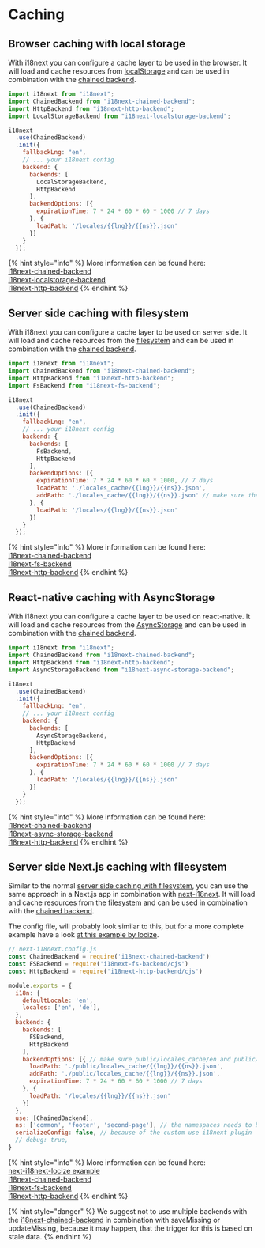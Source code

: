 # Caching

## Browser caching with local storage

With i18next you can configure a cache layer to be used in the browser. It will load and cache resources from [localStorage](https://github.com/i18next/i18next-localstorage-backend) and can be used in combination with the [chained backend](https://github.com/i18next/i18next-chained-backend).

```javascript
import i18next from "i18next";
import ChainedBackend from "i18next-chained-backend";
import HttpBackend from "i18next-http-backend";
import LocalStorageBackend from "i18next-localstorage-backend";

i18next
  .use(ChainedBackend)
  .init({
    fallbackLng: "en",
    // ... your i18next config
    backend: {
      backends: [
        LocalStorageBackend,
        HttpBackend
      ],
      backendOptions: [{
        expirationTime: 7 * 24 * 60 * 60 * 1000 // 7 days
      }, {
        loadPath: '/locales/{{lng}}/{{ns}}.json'
      }]
    }
  });
```

{% hint style="info" %}
More information can be found here:  
[i18next-chained-backend](https://github.com/i18next/i18next-chained-backend)  
[i18next-localstorage-backend](https://github.com/i18next/i18next-localstorage-backend)  
[i18next-http-backend](https://github.com/i18next/i18next-http-backend)
{% endhint %}

## Server side caching with filesystem

With i18next you can configure a cache layer to be used on server side. It will load and cache resources from the [filesystem](https://github.com/i18next/i18next-fs-backend) and can be used in combination with the [chained backend](https://github.com/i18next/i18next-chained-backend).

```javascript
import i18next from "i18next";
import ChainedBackend from "i18next-chained-backend";
import HttpBackend from "i18next-http-backend";
import FsBackend from "i18next-fs-backend";

i18next
  .use(ChainedBackend)
  .init({
    fallbackLng: "en",
    // ... your i18next config
    backend: {
      backends: [
        FsBackend,
        HttpBackend
      ],
      backendOptions: [{
        expirationTime: 7 * 24 * 60 * 60 * 1000, // 7 days
        loadPath: './locales_cache/{{lng}}/{{ns}}.json',
        addPath: './locales_cache/{{lng}}/{{ns}}.json' // make sure the folders "locales_cache/{{lng}}" exists
      }, {
        loadPath: '/locales/{{lng}}/{{ns}}.json'
      }]
    }
  });
```

{% hint style="info" %}
More information can be found here:  
[i18next-chained-backend](https://github.com/i18next/i18next-chained-backend)  
[i18next-fs-backend](https://github.com/i18next/i18next-fs-backend)  
[i18next-http-backend](https://github.com/i18next/i18next-http-backend)
{% endhint %}

## React-native caching with AsyncStorage

With i18next you can configure a cache layer to be used on react-native. It will load and cache resources from the [AsyncStorage](https://github.com/timbrandin/i18next-async-storage-backend) and can be used in combination with the [chained backend](https://github.com/i18next/i18next-chained-backend).

```javascript
import i18next from "i18next";
import ChainedBackend from "i18next-chained-backend";
import HttpBackend from "i18next-http-backend";
import AsyncStorageBackend from "i18next-async-storage-backend";

i18next
  .use(ChainedBackend)
  .init({
    fallbackLng: "en",
    // ... your i18next config
    backend: {
      backends: [
        AsyncStorageBackend,
        HttpBackend
      ],
      backendOptions: [{
        expirationTime: 7 * 24 * 60 * 60 * 1000 // 7 days
      }, {
        loadPath: '/locales/{{lng}}/{{ns}}.json'
      }]
    }
  });
```

{% hint style="info" %}
More information can be found here:  
[i18next-chained-backend](https://github.com/i18next/i18next-chained-backend)  
[i18next-async-storage-backend](https://github.com/timbrandin/i18next-async-storage-backend)  
[i18next-http-backend](https://github.com/i18next/i18next-http-backend)
{% endhint %}

## Server side Next.js caching with filesystem

Similar to the normal [server side caching with filesystem](caching.md#server-side-caching-with-filesystem), you can use the same approach in a Next.js app in combination with [next-i18next](https://github.com/isaachinman/next-i18next). It will load and cache resources from the [filesystem](https://github.com/i18next/i18next-fs-backend) and can be used in combination with the [chained backend](https://github.com/i18next/i18next-chained-backend).

The config file, will probably look similar to this, but for a more complete example have a look [at this example by locize](https://github.com/locize/next-i18next-locize/tree/local-caching#optional-server-side-caching-to-filesystem).

```javascript
// next-i18next.config.js
const ChainedBackend = require('i18next-chained-backend')
const FSBackend = require('i18next-fs-backend/cjs')
const HttpBackend = require('i18next-http-backend/cjs')

module.exports = {
  i18n: {
    defaultLocale: 'en',
    locales: ['en', 'de'],
  },
  backend: {
    backends: [
      FSBackend,
      HttpBackend
    ],
    backendOptions: [{ // make sure public/locales_cache/en and public/locales_cache/de exists
      loadPath: './public/locales_cache/{{lng}}/{{ns}}.json',
      addPath: './public/locales_cache/{{lng}}/{{ns}}.json',
      expirationTime: 7 * 24 * 60 * 60 * 1000 // 7 days
    }, {
      loadPath: '/locales/{{lng}}/{{ns}}.json'
    }]
  },
  use: [ChainedBackend],
  ns: ['common', 'footer', 'second-page'], // the namespaces needs to be listed here, to make sure they got preloaded
  serializeConfig: false, // because of the custom use i18next plugin
  // debug: true,
}
```

{% hint style="info" %}
More information can be found here:  
[next-i18next-locize example](https://github.com/locize/next-i18next-locize/tree/local-caching#optional-server-side-caching-to-filesystem)  
[i18next-chained-backend](https://github.com/i18next/i18next-chained-backend)  
[i18next-fs-backend](https://github.com/i18next/i18next-fs-backend)  
[i18next-http-backend](https://github.com/i18next/i18next-http-backend)
{% endhint %}

{% hint style="danger" %}
We suggest not to use multiple backends with the [i18next-chained-backend](https://github.com/i18next/i18next-chained-backend) in combination with saveMissing or updateMissing, because it may happen, that the trigger for this is based on stale data.
{% endhint %}

